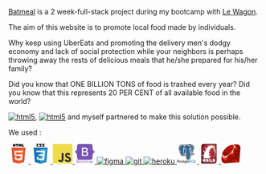 <a href="https://batmeal.herokuapp.com/" target="_blank" rel="noreferrer">Batmeal</a> is a 2 week-full-stack project during my bootcamp with
<a href="https://www.lewagon.com" target="_blank" rel="noreferrer">Le Wagon</a>.


The aim of this website is to promote local food made by individuals.

Why keep using UberEats and promoting the delivery men's dodgy economy and lack of social protection while your neighbors is perhaps throwing away the rests of delicious meals that he/she prepared for his/her family?

Did you know that ONE BILLION TONS of food is trashed every year?
Did you know that this represents 20 PER CENT of all available food in the world?

<a href="https://github.com/XBRTom" target="_blank" rel="noreferrer"> <img src="https://avatars.githubusercontent.com/u/27707379?v=4" alt="html5" width="40" height="40"/></a>, <a href="https://github.com/dvdsms" target="_blank" rel="noreferrer"> <img src="https://avatars.githubusercontent.com/u/43475046?v=4" alt="html5" width="40" height="40"/></a> and myself partnered to make this solution possible. 


We used :
<p align="left"> 
<a href="https://www.w3.org/html/" target="_blank" rel="noreferrer"> <img src="https://raw.githubusercontent.com/devicons/devicon/master/icons/html5/html5-original-wordmark.svg" alt="html5" width="40" height="40"/> </a> 
<a href="https://www.w3schools.com/css/" target="_blank" rel="noreferrer"> <img src="https://raw.githubusercontent.com/devicons/devicon/master/icons/css3/css3-original-wordmark.svg" alt="css3" width="40" height="40"/> </a>
<a href="https://developer.mozilla.org/en-US/docs/Web/JavaScript" target="_blank" rel="noreferrer"> <img src="https://raw.githubusercontent.com/devicons/devicon/master/icons/javascript/javascript-original.svg" alt="javascript" width="40" height="40"/> </a> 
<a href="https://getbootstrap.com" target="_blank" rel="noreferrer"> <img src="https://raw.githubusercontent.com/devicons/devicon/master/icons/bootstrap/bootstrap-plain-wordmark.svg" alt="bootstrap" width="40" height="40"/> </a> 
<a href="https://www.figma.com/" target="_blank" rel="noreferrer"> <img src="https://www.vectorlogo.zone/logos/figma/figma-icon.svg" alt="figma" width="40" height="40"/> </a> 
<a href="https://git-scm.com/" target="_blank" rel="noreferrer"> <img src="https://www.vectorlogo.zone/logos/git-scm/git-scm-icon.svg" alt="git" width="40" height="40"/> </a> 
<a href="https://heroku.com" target="_blank" rel="noreferrer"> <img src="https://www.vectorlogo.zone/logos/heroku/heroku-icon.svg" alt="heroku" width="40" height="40"/> </a> 
<a href="https://www.postgresql.org" target="_blank" rel="noreferrer"> <img src="https://raw.githubusercontent.com/devicons/devicon/master/icons/postgresql/postgresql-original-wordmark.svg" alt="postgresql" width="40" height="40"/> </a> 
<a href="https://rubyonrails.org" target="_blank" rel="noreferrer"> <img src="https://raw.githubusercontent.com/devicons/devicon/master/icons/rails/rails-original-wordmark.svg" alt="rails" width="40" height="40"/> </a> 
<a href="https://www.ruby-lang.org/en/" target="_blank" rel="noreferrer"> <img src="https://raw.githubusercontent.com/devicons/devicon/master/icons/ruby/ruby-original.svg" alt="ruby" width="40" height="40"/> </a> 
</p>
